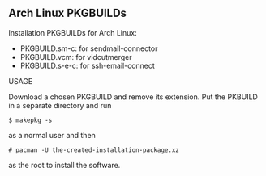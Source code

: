 Arch Linux PKGBUILDs
--------------------

Installation PKGBUILDs for Arch Linux:

- PKGBUILD.sm-c:	for sendmail-connector
- PKGBUILD.vcm:		for vidcutmerger
- PKGBUILD.s-e-c:	for ssh-email-connect


USAGE

Download a chosen PKGBUILD and remove its extension. Put the PKBUILD in a separate directory and run 

	$ makepkg -s

as a normal user and then

	# pacman -U the-created-installation-package.xz

as the root to install the software.
